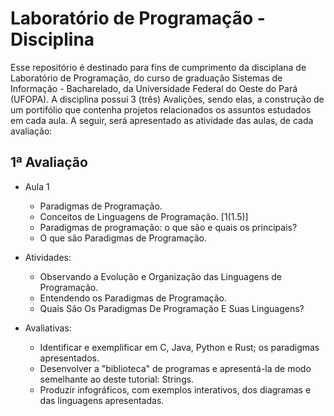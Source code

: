 # Laboratório de Programação - Disciplina
Esse repositório é destinado para fins de cumprimento da disciplana de Laboratório de Programação, do curso de graduação Sistemas de Informação - Bacharelado, da Universidade Federal do Oeste do Pará (UFOPA). A disciplina possuí 3 (três) Avalições, sendo elas, a construção de um portifólio que contenha projetos relacionados os assuntos estudados em cada aula. A seguir, será apresentado as atividade das aulas, de cada avaliação:
## 1ª Avaliação
- Aula 1
  - Paradigmas de Programação.
  - Conceitos de Linguagens de Programação. [1(1.5)]
  - Paradigmas de programação: o que são e quais os principais?
  - O que são Paradigmas de Programação.

- Atividades: 
  - Observando a Evolução e Organização das Linguagens de Programação.
  - Entendendo os Paradigmas de Programação.
  - Quais São Os Paradigmas De Programação E Suas Linguagens?

- Avaliativas:
  - Identificar e exemplificar em C, Java, Python e Rust; os paradigmas apresentados.
  - Desenvolver a "biblioteca" de programas e apresentá-la de modo semelhante ao deste tutorial: Strings.
  - Produzir infográficos, com exemplos interativos, dos diagramas e das linguagens apresentadas.
